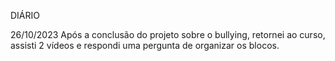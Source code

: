 DIÁRIO

26/10/2023
Após a conclusão do projeto sobre o bullying, retornei ao curso, assisti 2 vídeos e respondi uma pergunta de organizar os blocos.
